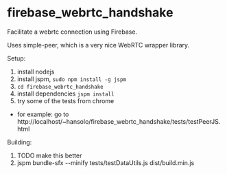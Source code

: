 # firebase_webrtc_handshake
Facilitate a webrtc connection using Firebase.

Uses simple-peer, which is a very nice WebRTC wrapper library.

Setup:
  1. install nodejs
  2. install jspm, `sudo npm install -g jspm`
  3. `cd firebase_webrtc_handshake`
  4. install dependencies `jspm install`  
  5. try some of the tests from chrome
   * for example: go to http://localhost/~hansolo/firebase_webrtc_handshake/tests/testPeerJS.html

Building:
  1. TODO make this better
  2. jspm bundle-sfx --minify tests/testDataUtils.js dist/build.min.js
